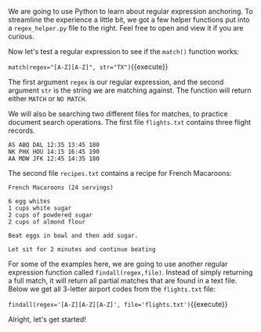 
We are going to use Python to learn about regular expression anchoring. To streamline the experience a little bit, we got a few helper functions put into a `regex_helper.py` file to the right. Feel free to open and view it if you are curious. 

Now let's test a regular expression to see if the `match()` function works: 

`match(regex="[A-Z][A-Z]", str="TX")`{{execute}}

The first argument `regex` is our regular expression, and the second argument `str` is the string we are matching against. The function will return either `MATCH` or `NO MATCH`. 

We will also be searching two different files for matches, to practice document search operations. The first file `flights.txt` contains three flight records. 

```
AS ABQ DAL 12:35 13:45 180
NK PHX HOU 14:15 16:45 190
AA MDW JFK 12:45 14:35 180
```

The second file `recipes.txt` contains a recipe for French Macaroons: 

```
French Macaroons (24 servings)

6 egg whites
1 cups white sugar
2 cups of powdered sugar
2 cups of almond flour

Beat eggs in bowl and then add sugar.

Let sit for 2 minutes and continue beating
```
For some of the examples here, we are going to use another regular expression function called `findall(regex,file)`. Instead of simply returning a full match, it will return all partial matches that are found in a text file. Below we get all 3-letter airport codes from the `flights.txt` file: 

`findall(regex='[A-Z][A-Z][A-Z]', file='flights.txt')`{{execute}}


Alright, let's get started!